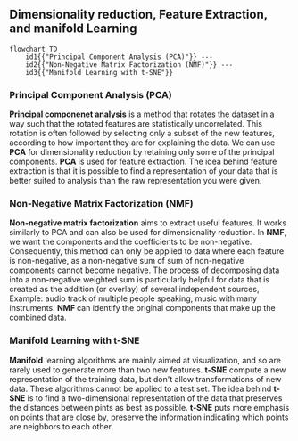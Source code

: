 ---
---

## Dimensionality reduction, Feature Extraction, and manifold Learning
```mermaid
flowchart TD
	id1{{"Principal Component Analysis (PCA)"}} ---
	id2{{"Non-Negative Matrix Factorization (NMF)"}} ---
	id3{{"Manifold Learning with t-SNE"}}
```
### Principal Component Analysis (PCA)
<b>Principal componenet analysis</b> is a method that rotates the dataset in a way such that the rotated features are statistically uncorrelated. This rotation is often followed by selecting only a subset of the new features, according to how important they are for explaining the data.
We can use <b>PCA</b> for dimensionality reduction by retaining only some of the principal components.
<b>PCA</b> is used for feature extraction. The idea behind feature extraction is that it is possible to find a representation of your data that is better suited to analysis than the raw representation you were given.
### Non-Negative Matrix Factorization (NMF)
<b>Non-negative matrix factorization</b> aims to extract useful features. It works similarly to PCA and can also be used for dimensionality reduction.
In <b>NMF</b>, we want the components and the coefficients to be non-negative. Consequently, this method can only be applied to data where each feature is non-negative, as a non-negative sum of sum of non-negative components cannot become negative.
The process of decomposing data into a non-negative weighted sum is particularly helpful for data that is created as the addition (or overlay) of several independent sources, Example: audio track of multiple people speaking, music with many instruments.
<b>NMF </b>can identify the original components that make up the combined data.
### Manifold Learning with t-SNE
<b>Manifold</b> learning algorithms are mainly aimed at visualization, and so are rarely used to generate more than two new features. 
<b>t-SNE</b> compute a new representation of the training data, but don't allow transformations of new data.
These algorithms cannot be applied to a test set.
The idea behind <b>t-SNE</b> is to find a two-dimensional representation of the data that preserves the distances between pints as best as possible.
<b>t-SNE</b> puts more emphasis on points that are close by, preserve the information indicating which points are neighbors to each other.